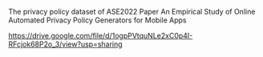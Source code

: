 The privacy policy dataset of ASE2022 Paper An Empirical Study of Online Automated Privacy Policy Generators for Mobile Apps

https://drive.google.com/file/d/1ogpPVtquNLe2xC0p4I-RFcjok68P2o_3/view?usp=sharing

